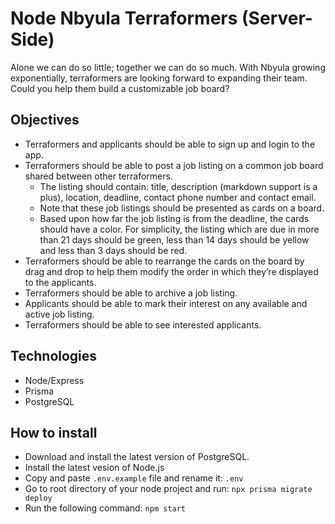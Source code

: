 # Node Nbyula Terraformers (Server-Side)

Alone we can do so little; together we can do so much. With Nbyula growing exponentially, terraformers are looking forward to expanding their team. Could you help them build a customizable job board?

## Objectives

- Terraformers and applicants should be able to sign up and login to the app.
- Terraformers should be able to post a job listing on a common job board shared between other terraformers.
  - The listing should contain: title, description (markdown support is a plus), location, deadline, contact phone number and contact email.
  - Note that these job listings should be presented as cards on a board.
  - Based upon how far the job listing is from the deadline, the cards should have a color. For simplicity, the listing which are due in more than 21 days should be green, less than 14 days should be yellow and less than 3 days should be red.
- Terraformers should be able to rearrange the cards on the board by drag and drop to help them modify the order in which they’re displayed to the applicants.
- Terraformers should be able to archive a job listing.
- Applicants should be able to mark their interest on any available and active job listing.
- Terraformers should be able to see interested applicants.

## Technologies

- Node/Express
- Prisma
- PostgreSQL

## How to install

- Download and install the latest version of PostgreSQL.
- Install the latest vesion of Node.js
- Copy and paste `.env.example` file and rename it: `.env`
- Go to root directory of your node project and run: `npx prisma migrate deploy`
- Run the following command: `npm start`
